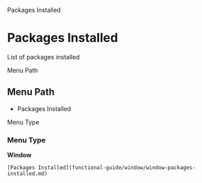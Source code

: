 
Packages Installed
# Packages Installed


List of packages installed

Menu Path
## Menu Path



- Packages Installed

Menu Type
### Menu Type

**Window**


```
[Packages Installed](functional-guide/window/window-packages-installed.md)
```